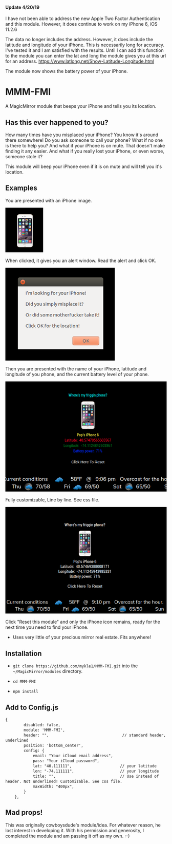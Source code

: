 #### Update 4/20/19

I have not been able to address the new Apple Two Factor Authentication and this module. However, it does continue to work on my iPhone 6, iOS 11.2.6

The data no longer includes the address. However, it does include the latitude and longitude of your iPhone.
This is necessarily long for accuracy. I've tested it and I am satisfied with the results. Until I can add
this function to the module you can enter the lat and long the module gives you at this url for an address.
https://www.latlong.net/Show-Latitude-Longitude.html

The module now shows the battery power of your iPhone.

# MMM-FMI 

A MagicMirror module that beeps your iPhone and tells you its location.

## Has this ever happened to you?

How many times have you misplaced your iPhone? You know it's around there somewhere!
Do you ask someone to call your phone? What if no one is there to help you? And what if
your iPhone is on mute. That doesn't make finding it any easier. And what if you really lost your iPhone, or even worse, someone stole it?

This module will beep your iPhone even if it is on mute and will tell you it's location.

## Examples

You are presented with an iPhone image.

![](images/1.png)

When clicked, it gives you an alert window. Read the alert and click OK.

![](images/2.png)

Then you are presented with the name of your iPhone, latitude and longitude of you phone,
and the current battery level of your phone.

![](images/5.png)

Fully customizable, Line by line. See css file.

![](images/4.png)

Click "Reset this module" and only the iPhone icon remains, ready for the next time you need to find your iPhone.

* Uses very little of your precious mirror real estate. Fits anywhere!

## Installation

* `git clone https://github.com/mykle1/MMM-FMI.git` into the `~/MagicMirror/modules` directory.

* `cd MMM-FMI`

* `npm install`

## Add to Config.js

    {
            disabled: false,
            module: 'MMM-FMI',
            header: "",                                // standard header, underlined
            position: 'bottom_center',
            config: {
                email: "Your iCloud email address",
                pass: "Your iCloud password",
                lat: "40.111111",                     // your latitude
                lon: "-74.111111",                    // your longitude
                title: "",                            // Use instead of header. Not underlined! Customizable. See css file.
                maxWidth: "400px",
			}
        },

## Mad props!

This was originally cowboysdude's module/idea. For whatever reason, he lost interest in developing it.
With his permission and generosity, I completed the module and am passing it off as my own. :-)
